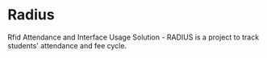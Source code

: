 # Radius
Rfid Attendance and Interface Usage Solution - RADIUS is a project to track students' attendance and fee cycle.
